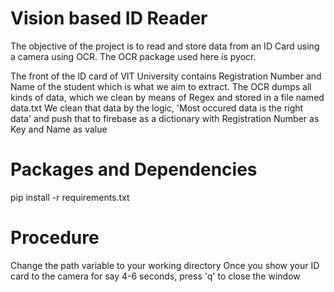 # Vision based ID Reader

The objective of the project is to read and store data from an ID Card using a camera using OCR. The OCR package used here is pyocr.

The front of the ID card of VIT University contains Registration Number and Name of the student which is what we aim to extract. 
The OCR dumps all kinds of data, which we clean by means of Regex and stored in a file named data.txt
We clean that data by the logic, 'Most occured data is the right data' and push that to firebase as a dictionary with Registration Number as Key and Name as value

# Packages and Dependencies
pip install -r requirements.txt

# Procedure
Change the path variable to your working directory
Once you show your ID card to the camera for say 4-6 seconds, press 'q' to close the window
